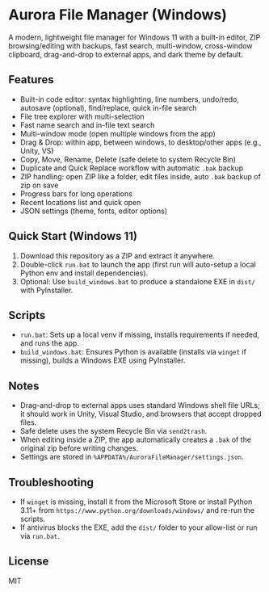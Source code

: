 # Aurora File Manager (Windows)

A modern, lightweight file manager for Windows 11 with a built-in editor, ZIP browsing/editing with backups, fast search, multi-window, cross-window clipboard, drag-and-drop to external apps, and dark theme by default.

## Features
- Built-in code editor: syntax highlighting, line numbers, undo/redo, autosave (optional), find/replace, quick in-file search
- File tree explorer with multi-selection
- Fast name search and in-file text search
- Multi-window mode (open multiple windows from the app)
- Drag & Drop: within app, between windows, to desktop/other apps (e.g., Unity, VS)
- Copy, Move, Rename, Delete (safe delete to system Recycle Bin)
- Duplicate and Quick Replace workflow with automatic `.bak` backup
- ZIP handling: open ZIP like a folder, edit files inside, auto `.bak` backup of zip on save
- Progress bars for long operations
- Recent locations list and quick open
- JSON settings (theme, fonts, editor options)

## Quick Start (Windows 11)
1. Download this repository as a ZIP and extract it anywhere.
2. Double-click `run.bat` to launch the app (first run will auto-setup a local Python env and install dependencies).
3. Optional: Use `build_windows.bat` to produce a standalone EXE in `dist/` with PyInstaller.

## Scripts
- `run.bat`: Sets up a local venv if missing, installs requirements if needed, and runs the app.
- `build_windows.bat`: Ensures Python is available (installs via `winget` if missing), builds a Windows EXE using PyInstaller.

## Notes
- Drag-and-drop to external apps uses standard Windows shell file URLs; it should work in Unity, Visual Studio, and browsers that accept dropped files.
- Safe delete uses the system Recycle Bin via `send2trash`.
- When editing inside a ZIP, the app automatically creates a `.bak` of the original zip before writing changes.
- Settings are stored in `%APPDATA%/AuroraFileManager/settings.json`.

## Troubleshooting
- If `winget` is missing, install it from the Microsoft Store or install Python 3.11+ from `https://www.python.org/downloads/windows/` and re-run the scripts.
- If antivirus blocks the EXE, add the `dist/` folder to your allow-list or run via `run.bat`.

## License
MIT